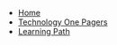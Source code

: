 <!-- _sidebar.md -->

* [Home](/)
* [Technology One Pagers](/techno/README.md)
* [Learning Path ](/learn/README.md)
<!-- * [About me](/about-me.md)  -->